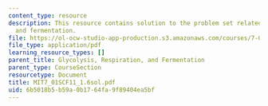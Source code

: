```yaml
---
content_type: resource
description: This resource contains solution to the problem set related to respiration
  and fermentation.
file: https://ol-ocw-studio-app-production.s3.amazonaws.com/courses/7-01sc-fundamentals-of-biology-fall-2011/6b5018b5b59a0b1764fa9f89404ea5bf_MIT7_01SCF11_1.6sol.pdf
file_type: application/pdf
learning_resource_types: []
parent_title: Glycolysis, Respiration, and Fermentation
parent_type: CourseSection
resourcetype: Document
title: MIT7_01SCF11_1.6sol.pdf
uid: 6b5018b5-b59a-0b17-64fa-9f89404ea5bf
---
```

